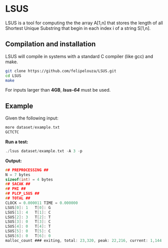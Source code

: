 # LSUS
LSUS is a tool for computing the the array A[1,n] that stores the length of all Shortest Unique Substring that begin in each index i of a string S[1,n].

## Compilation and installation

LSUS will compile in systems with a standard C compiler (like gcc) and make.

```sh
git clone https://github.com/felipelouza/LSUS.git
cd LSUS
make
```

For inputs larger than **4GB**, **_lsus-64_** must be used.

## Example

Given the following input:

```c
more dataset/example.txt
GCTCTC
```

**Run a test:**

```c
./lsus dataset/example.txt -A 3 -p
```

**Output:**

```c
## PREPROCESSING ##
N = 7 bytes
sizeof(int) = 4 bytes
## SACAK ##
## PHI ##
## PLCP_LSUS ##
## TOTAL ##
CLOCK = 0.000011 TIME = 0.000000
LSUS[0]: 1	 T[0]: G
LSUS[1]: 4	 T[1]: C
LSUS[2]: 3	 T[2]: T
LSUS[3]: 0	 T[3]: C
LSUS[4]: 0	 T[4]: T
LSUS[5]: 0	 T[5]: C
LSUS[6]: 0	 T[6]: 0
malloc_count ### exiting, total: 23,320, peak: 22,216, current: 1,144
```

